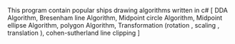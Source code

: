 This program contain popular ships drawing algorithms written in c#
[
  DDA Algorithm,
  Bresenham line Algorithm,
  Midpoint circle Algorithm,
  Midpoint ellipse Algorithm,
  polygon Algorithm,
  Transformation (rotation , scaling , translation ),
  cohen-sutherland line clipping
]
